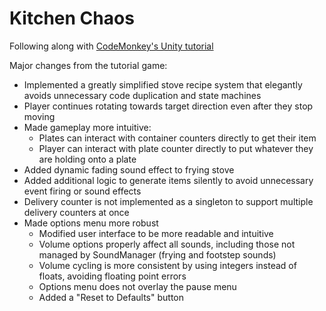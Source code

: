 # Kitchen Chaos

Following along with [CodeMonkey's Unity tutorial](https://www.youtube.com/watch?v=AmGSEH7QcDg&ab_channel=CodeMonkey)

Major changes from the tutorial game:

* Implemented a greatly simplified stove recipe system that elegantly avoids unnecessary code duplication and state machines
* Player continues rotating towards target direction even after they stop moving
* Made gameplay more intuitive:
  * Plates can interact with container counters directly to get their item
  * Player can interact with plate counter directly to put whatever they are holding onto a plate
* Added dynamic fading sound effect to frying stove
* Added additional logic to generate items silently to avoid unnecessary event firing or sound effects
* Delivery counter is not implemented as a singleton to support multiple delivery counters at once
* Made options menu more robust
  * Modified user interface to be more readable and intuitive
  * Volume options properly affect all sounds, including those not managed by SoundManager (frying and footstep sounds)
  * Volume cycling is more consistent by using integers instead of floats, avoiding floating point errors
  * Options menu does not overlay the pause menu
  * Added a "Reset to Defaults" button
